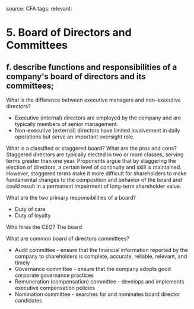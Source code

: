 source: CFA
tags: 
relevant: 

# 5. Board of Directors and Committees

## f. describe functions and responsibilities of a company's board of directors and its committees;

What is the difference between executive managers and non-executive directors?
- Executive (internal) directors are employed by the company and are typically members of senior management. 
- Non-executive (external) directors have limited involvement in daily operations but serve an important oversight role.

What is a classified or staggered board? What are the pros and cons?
Staggered directors are typically elected in two or more classes, serving terms greater than one year. Proponents argue that by staggering the election of directors, a certain level of continuity and skill is maintained. However, staggered terms make it more difficult for shareholders to make fundamental changes to the composition and behavior of the board and could result in a permanent impairment of long-term shareholder value.

What are the two primary responsibilities of a board?
- Duty of care
- Duty of loyalty

Who hires the CEO?
The board

What are common board of directors committees?
- Audit committee - ensure that the financial information reported by the company to shareholders is complete, accurate, reliable, relevant, and timely
- Governance committee - ensure that the company adopts good corporate governance practices
- Remuneration (compensation) committee - develops and implements executive compensation policies
- Nomination committee - searches for and nominates board director candidates

